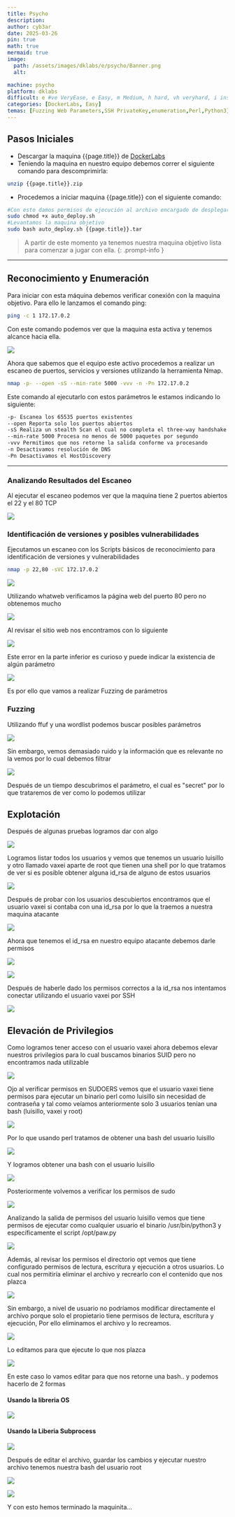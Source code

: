 ```yaml
---
title: Psycho
description:
author: cyb3ar
date: 2025-03-26
pin: true
math: true
mermaid: true
image:
  path: /assets/images/dklabs/e/psycho/Banner.png
  alt: 

machine: psycho
platform: dklabs
difficult: e #ve VeryEase, e Easy, m Medium, h hard, vh veryhard, i insane
categories: [DockerLabs, Easy]
temas: [Fuzzing Web Parameters,SSH PrivateKey,enumeration,Perl,Python3]
---
```


## Pasos Iniciales

- Descargar la maquina {{page.title}} de [DockerLabs](https://dockerlabs.es/)
- Teniendo la maquina en nuestro equipo debemos correr el siguiente comando para descomprimirla:

```bash
unzip {{page.title}}.zip
```

- Procedemos a iniciar maquina {{page.title}} con el siguiente comando:

```bash
#Con esto damos permisos de ejecución al archivo encargado de desplegarnos la máquina.
sudo chmod +x auto_deploy.sh
#Levantamos la maquina objetivo
sudo bash auto_deploy.sh {{page.title}}.tar
```

<!-- markdownlint-capture -->
<!-- markdownlint-disable -->

> A partir de este momento ya tenemos nuestra maquina objetivo lista para comenzar a jugar con ella.
{: .prompt-info }

<!-- markdownlint-restore -->

----------------------------------------------------------------------------

## Reconocimiento y Enumeración

Para iniciar con esta máquina debemos verificar conexión con la maquina objetivo. Para ello le lanzamos el comando ping:

```bash
ping -c 1 172.17.0.2
```

Con este comando podemos ver que la maquina esta activa y tenemos alcance hacia ella. 

![](/assets/images/{{page.platform}}/{{page.difficult}}/{{page.machine}}/Ping.png)

Ahora que sabemos que el equipo este activo procedemos a realizar un escaneo de puertos, servicios y versiones utilizando la herramienta Nmap.

```bash
nmap -p- --open -sS --min-rate 5000 -vvv -n -Pn 172.17.0.2
```

Este comando al ejecutarlo con estos parámetros le estamos indicando lo siguiente:

```bash
-p- Escanea los 65535 puertos existentes
--open Reporta solo los puertos abiertos
-sS Realiza un stealth Scan el cual no completa el three-way handshake (SYN / SYN-ACK / RST)
--min-rate 5000 Procesa no menos de 5000 paquetes por segundo
-vvv Permitimos que nos retorne la salida conforme va procesando
-n Desactivamos resolución de DNS
-Pn Desactivamos el HostDiscovery
```

---------------------------------------------------------------------------------

### Analizando Resultados del Escaneo

Al ejecutar el escaneo podemos ver que la maquina tiene 2 puertos abiertos el 22 y el 80 TCP

![](/assets/images/{{page.platform}}/{{page.difficult}}/{{page.machine}}/Nmap1.png)

### Identificación de versiones y posibles vulnerabilidades

Ejecutamos un escaneo con los Scripts básicos de reconocimiento para identificación de versiones y vulnerabilidades

```bash
nmap -p 22,80 -sVC 172.17.0.2
```

![](/assets/images/{{page.platform}}/{{page.difficult}}/{{page.machine}}/Nmap2.png)

Utilizando whatweb verificamos la página web del puerto 80 pero no obtenemos mucho

![](/assets/images/{{page.platform}}/{{page.difficult}}/{{page.machine}}/Whatweb.png)

Al revisar el sitio web nos encontramos con lo siguiente

![](/assets/images/{{page.platform}}/{{page.difficult}}/{{page.machine}}/Web.png)

Este error en la parte inferior es curioso y puede indicar la existencia de algún parámetro

![](/assets/images/{{page.platform}}/{{page.difficult}}/{{page.machine}}/Web2.png)

Es por ello que vamos a realizar Fuzzing de parámetros

### Fuzzing

Utilizando ffuf y una wordlist podemos buscar posibles parámetros

![](/assets/images/{{page.platform}}/{{page.difficult}}/{{page.machine}}/ffuf.png)

Sin embargo, vemos demasiado ruido y la información que es relevante no la vemos por lo cual debemos filtrar 

![](/assets/images/{{page.platform}}/{{page.difficult}}/{{page.machine}}/ffuf_filter.png)

Después de un tiempo descubrimos el parámetro, el cual es "secret" por lo que trataremos de ver como lo podemos utilizar

## Explotación

Después de algunas pruebas logramos dar con algo

![](/assets/images/{{page.platform}}/{{page.difficult}}/{{page.machine}}/Parameter1.png)

Logramos listar todos los usuarios y vemos que tenemos un usuario luisillo y otro llamado vaxei aparte de root que tienen una shell por lo que tratamos de ver si es posible obtener alguna id_rsa de alguno de estos usuarios

![](/assets/images/{{page.platform}}/{{page.difficult}}/{{page.machine}}/Parameter2.png)

Después de probar con los usuarios descubiertos encontramos que el usuario vaxei si contaba con una id_rsa por lo que la traemos a nuestra maquina atacante

![](/assets/images/{{page.platform}}/{{page.difficult}}/{{page.machine}}/id_rsa.png)

Ahora que tenemos el id_rsa en nuestro equipo atacante debemos darle permisos

![](/assets/images/{{page.platform}}/{{page.difficult}}/{{page.machine}}/Permisos.png)

![](/assets/images/{{page.platform}}/{{page.difficult}}/{{page.machine}}/VerificaPermisos.png)

Después de haberle dado los permisos correctos a la id_rsa nos intentamos conectar utilizando el usuario vaxei por SSH

![](/assets/images/{{page.platform}}/{{page.difficult}}/{{page.machine}}/SSH.png)

## Elevación de Privilegios 

Como logramos tener acceso con el usuario vaxei ahora debemos elevar nuestros privilegios para lo cual buscamos binarios SUID pero no encontramos nada utilizable

![](/assets/images/{{page.platform}}/{{page.difficult}}/{{page.machine}}/SUID.png)

Ojo al verificar permisos en SUDOERS
vemos que el usuario vaxei tiene permisos para ejecutar un binario perl como luisillo sin necesidad de contraseña y tal como veíamos anteriormente solo 3 usuarios tenían una bash (luisillo, vaxei y root)

![](/assets/images/{{page.platform}}/{{page.difficult}}/{{page.machine}}/SUDOERS.png)

Por lo que usando perl tratamos de obtener una bash del usuario luisillo

![](/assets/images/{{page.platform}}/{{page.difficult}}/{{page.machine}}/SUDO2.png)

Y logramos obtener una bash con el usuario luisillo

![](/assets/images/{{page.platform}}/{{page.difficult}}/{{page.machine}}/luisillo.png)

Posteriormente volvemos a verificar los permisos de sudo

![](/assets/images/{{page.platform}}/{{page.difficult}}/{{page.machine}}/SUDO_Luisillo.png)

Analizando la salida de permisos del usuario luisillo vemos que tiene permisos de ejecutar como cualquier usuario el binario /usr/bin/python3 y específicamente el script /opt/paw.py

![](/assets/images/{{page.platform}}/{{page.difficult}}/{{page.machine}}/PermisosOPT.png)

Además, al revisar los permisos el directorio opt vemos que tiene configurado permisos de lectura, escritura y ejecución a otros usuarios. Lo cual nos permitiría eliminar el archivo y recrearlo con el contenido que nos plazca

![](/assets/images/{{page.platform}}/{{page.difficult}}/{{page.machine}}/File_Privs.png)

Sin embargo, a nivel de usuario no podríamos modificar directamente el archivo porque solo el propietario tiene permisos de lectura, escritura y ejecución, Por ello eliminamos el archivo y lo recreamos.

![](/assets/images/{{page.platform}}/{{page.difficult}}/{{page.machine}}/Remove_File.png)

Lo editamos para que ejecute lo que nos plazca

![](/assets/images/{{page.platform}}/{{page.difficult}}/{{page.machine}}/Edit_py.png)

En este caso lo vamos editar para que nos retorne una bash.. y podemos hacerlo de 2 formas

#### Usando la libreria OS

![](/assets/images/{{page.platform}}/{{page.difficult}}/{{page.machine}}/os_shell.png)

#### Usando la Liberia Subprocess

![](/assets/images/{{page.platform}}/{{page.difficult}}/{{page.machine}}/subprocess_shell.png)

Después de editar el archivo, guardar los cambios y ejecutar nuestro archivo tenemos nuestra bash del usuario root

![](/assets/images/{{page.platform}}/{{page.difficult}}/{{page.machine}}/Exploit.png)

![](/assets/images/{{page.platform}}/{{page.difficult}}/{{page.machine}}/Root.png)

Y con esto hemos terminado la maquinita...